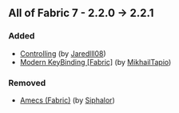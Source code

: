 ## All of Fabric 7 - 2.2.0 -> 2.2.1

### Added

  * [Controlling](https://www.curseforge.com/minecraft/mc-mods/controlling) (by [Jaredlll08](https://www.curseforge.com/members/Jaredlll08/projects))
  * [Modern KeyBinding [Fabric]](https://www.curseforge.com/minecraft/mc-mods/modern-keybinding-fabric) (by [MikhailTapio](https://www.curseforge.com/members/MikhailTapio/projects))

### Removed

  * [Amecs (Fabric)](https://www.curseforge.com/minecraft/mc-mods/amecs) (by [Siphalor](https://www.curseforge.com/members/Siphalor/projects))

